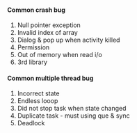 #### Common crash bug
  1. Null pointer exception
  2. Invalid index of array
  3. Dialog & pop up when activity killed
  4. Permission
  5. Out of memory when read i/o
  6. 3rd library
  
#### Common multiple thread bug
  1. Incorrect state
  2. Endless looop
  3. Did not stop task when state changed
  4. Duplicate task - must using que & sync
  5. Deadlock
